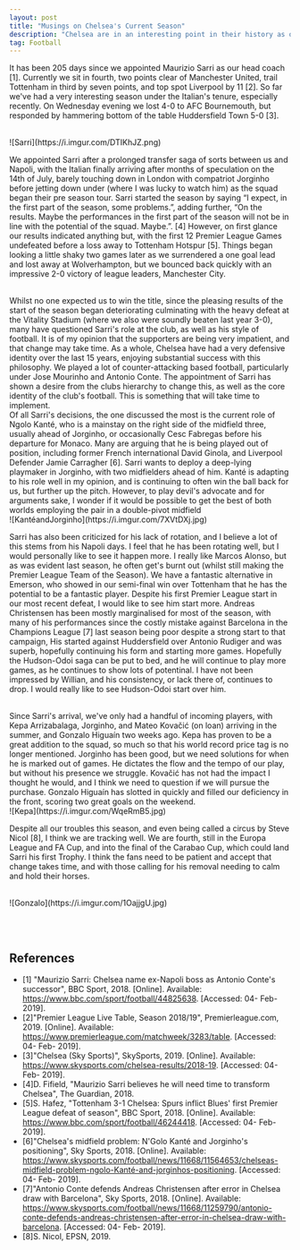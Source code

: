 ```yaml
---
layout: post
title: "Musings on Chelsea's Current Season"
description: "Chelsea are in an interesting point in their history as our identity changes"
tag: Football
---
```


It has been 205 days since we appointed Maurizio Sarri as our head coach [1]. Currently we sit in fourth, two points clear of Manchester United, trail Tottenham in third by seven points, and top spot Liverpool by 11 [2].
So far we've had a very interesting season under the Italian's tenure, especially recently. On Wednesday evening we lost 4-0 to AFC Bournemouth, but responded by hammering bottom of the table Huddersfield Town 5-0 [3].

<br>
![Sarri](https://i.imgur.com/DTIKhJZ.png)
<br>

We appointed Sarri after a prolonged transfer saga of sorts between us and Napoli, with the Italian finally arriving after months of speculation on the 14th of July, barely touching down in London with compatriot Jorginho before jetting down under (where I was lucky to watch him) as the squad began their pre season tour. Sarri started the season by saying “I expect, in the first part of the season, some problems.”, adding further, “On the results. Maybe the performances in the first part of the season will not be in line with the potential of the squad. Maybe.”. [4] However, on first glance our results indicated anything but, with the first 12 Premier League Games undefeated before a loss away to Tottenham Hotspur [5]. Things began looking a little shaky two games later as we surrendered a one goal lead and lost away at Wolverhampton, but we bounced back quickly with an impressive 2-0 victory of league leaders, Manchester City.


<br>
Whilst no one expected us to win the title, since the pleasing results of the start of the season began deteriorating culminating with the heavy defeat at the Vitality Stadium (where we also were soundly beaten last year 3-0), many have questioned Sarri's role at the club, as well as his style of football.
It is of my opinion that the supporters are being very impatient, and that change may take time. As a whole, Chelsea have had a very defensive identity over the last 15 years, enjoying substantial success with this philosophy. We played a lot of counter-attacking based football, particularly under Jose Mourinho and Antonio Conte. The appointment of Sarri has shown a desire from the clubs hierarchy to change this, as well as the core identity of the club's football. This is something that will take time to implement.


<br>
Of all Sarri's decisions, the one discussed the most is the current role of Ngolo Kanté, who is a mainstay on the right side of the midfield three, usually ahead of Jorginho, or occasionally Cesc Fabregas before his departure for Monaco.
Many are arguing that he is being played out of position, including former French international David Ginola, and Liverpool Defender Jamie Carragher [6]. Sarri wants to deploy a deep-lying playmaker in Jorginho, with two midfielders ahead of him. 
Kanté is adapting to his role well in my opinion, and is continuing to often win the ball back for us, but further up the pitch. However, to play devil's advocate and for arguments sake, I wonder if it would be possible to get the best of both worlds employing the pair in a double-pivot midfield 

<br>
![KantéandJorginho](https://i.imgur.com/7XVtDXj.jpg)
<br>

Sarri has also been criticized for his lack of rotation, and I believe a lot of this stems from his Napoli days. I feel that he has been rotating well, but I would personally like to see it happen more. I really like Marcos Alonso, but as was evident last 
season, he often get's burnt out (whilst still making the Premier League Team of the Season). We have a fantastic alternative in Emerson, who showed in our semi-final win over Tottenham that he has the potential to be a fantastic player. Despite his first Premier League start 
in our most recent defeat, I would like to see him start more. Andreas Christensen has been mostly marginalised for most of the season, with many of his performances since the costly mistake against Barcelona in the Champions League [7] last season being poor despite a strong start to that campaign, His started against Huddersfield over 
Antonio Rudiger and was superb, hopefully continuing his form and starting more games. Hopefully the Hudson-Odoi saga can be put to bed, and he will continue to play more games, as he continues to show lots of potentinal. I have not been impressed by Willian, and his consistency, or lack there of, continues to drop. I would really like to see Hudson-Odoi start over him.


<br>
Since Sarri's arrival, we've only had a handful of incoming players, with Kepa Arrizabalaga, Jorginho, and Mateo Kovačić (on loan) arriving in the summer, and Gonzalo Higuaín two weeks ago. Kepa has proven to be a great addition to the squad, so much so that his world record price tag is no longer mentioned. Jorginho has been good, but we need solutions for when he is marked out of games.
He dictates the flow and the tempo of our play, but without his presence we struggle. Kovačić has not had the impact I thought he would, and I think we need to question if we will pursue the purchase. Gonzalo Higuaín has slotted in quickly and filled our deficiency in the front, scoring two great goals on the weekend.

<br>
![Kepa](https://i.imgur.com/WqeRmB5.jpg)
<br>

Despite all our troubles this season, and even being called a circus by Steve Nicol [8], I think we are tracking well. We are fourth, still in the Europa League and FA Cup, and into the final of the Carabao Cup, which could land Sarri his first Trophy. I think the fans need to be patient and accept that change takes time, and with those calling for his removal needing to calm and hold their horses.

<br>
![Gonzalo](https://i.imgur.com/1OajjgU.jpg)

<br><br>
## References

- [1] "Maurizio Sarri: Chelsea name ex-Napoli boss as Antonio Conte's successor", BBC Sport, 2018. [Online]. Available: https://www.bbc.com/sport/football/44825638. [Accessed: 04- Feb- 2019].
- [2]"Premier League Live Table, Season 2018/19", Premierleague.com, 2019. [Online]. Available: https://www.premierleague.com/matchweek/3283/table. [Accessed: 04- Feb- 2019].
- [3]"Chelsea (Sky Sports)", SkySports, 2019. [Online]. Available: https://www.skysports.com/chelsea-results/2018-19. [Accessed: 04- Feb- 2019].
- [4]D. Fifield, "Maurizio Sarri believes he will need time to transform Chelsea", The Guardian, 2018.
- [5]S. Hafez, "Tottenham 3-1 Chelsea: Spurs inflict Blues' first Premier League defeat of season", BBC Sport, 2018. [Online]. Available: https://www.bbc.com/sport/football/46244418. [Accessed: 04- Feb- 2019].
- [6]"Chelsea's midfield problem: N'Golo Kanté and Jorginho's positioning", Sky Sports, 2018. [Online]. Available: https://www.skysports.com/football/news/11668/11564653/chelseas-midfield-problem-ngolo-Kanté-and-jorginhos-positioning. [Accessed: 04- Feb- 2019].
- [7]"Antonio Conte defends Andreas Christensen after error in Chelsea draw with Barcelona", Sky Sports, 2018. [Online]. Available: https://www.skysports.com/football/news/11668/11259790/antonio-conte-defends-andreas-christensen-after-error-in-chelsea-draw-with-barcelona. [Accessed: 04- Feb- 2019].
- [8]S. Nicol, EPSN, 2019.
